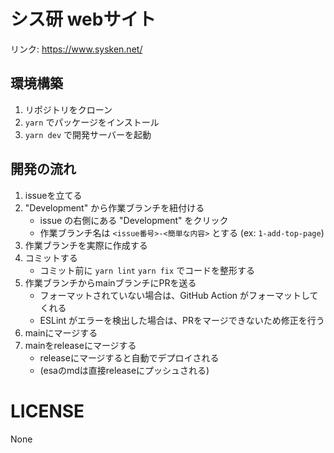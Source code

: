 # シス研 webサイト

リンク: https://www.sysken.net/

## 環境構築

1. リポジトリをクローン
2. `yarn` でパッケージをインストール
3. `yarn dev` で開発サーバーを起動

## 開発の流れ

1. issueを立てる
2. "Development" から作業ブランチを紐付ける
   - issue の右側にある "Development" をクリック
   - 作業ブランチ名は `<issue番号>-<簡単な内容>` とする (ex: `1-add-top-page`)
3. 作業ブランチを実際に作成する
4. コミットする
   - コミット前に `yarn lint` `yarn fix` でコードを整形する
5. 作業ブランチからmainブランチにPRを送る
   - フォーマットされていない場合は、GitHub Action がフォーマットしてくれる
   - ESLint がエラーを検出した場合は、PRをマージできないため修正を行う
6. mainにマージする
7. mainをreleaseにマージする
   - releaseにマージすると自動でデプロイされる
   - (esaのmdは直接releaseにプッシュされる)

# LICENSE

None
